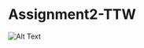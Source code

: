 # Assignment2-TTW
![Alt Text](https://raw.github.com/{HtunHtunWin7}/{Assignment2-TTW}/{origin}/{PATfile:///home/thein/Desktop/Screenshot_20190816-164652_PADC_Assign_2.jpgH})
